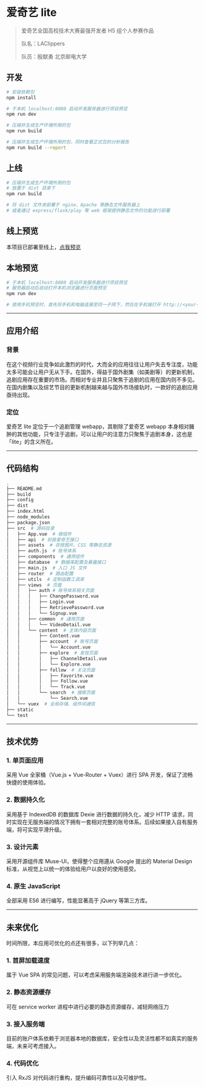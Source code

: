 # 爱奇艺 lite

> 爱奇艺全国高校技术大赛最强开发者 H5 组个人参赛作品
>
> 队名：LAClippers
>
> 队员：殷献勇 北京邮电大学

## 开发

``` bash
# 安装依赖包
npm install

# 于本机 localhost:8080 启动开发服务器进行项目预览
npm run dev

# 压缩并生成生产环境所用的包
npm run build

# 压缩并生成生产环境所用的包，同时查看正式包的分析报告
npm run build --report
```

## 上线

```bash
# 压缩并生成生产环境所用的包
# 放置于 dist 目录下
npm run build

# 将 dist 文件夹部署于 nginx、Apache 等静态文件服务器上
# 或者通过 express/flask/play 等 web 框架提供静态文件的功能进行部署
```

## 线上预览

本项目已部署至线上，[点我预览](http://chriscindy.gitlab.io/iqiyi-competition)

## 本地预览

```bash
# 于本机 localhost:8080 启动开发服务器进行项目预览
# 服务器启动后自动打开本机浏览器进行页面预览
npm run dev

# 使用手机预览时，首先将手机和电脑连接至同一子网下，然后在手机端打开 http://<your-computer-ip>:8080 进行预览
```

-----

## 应用介绍

### 背景

在这个视频行业竞争如此激烈的时代，大而全的应用往往让用户失去专注度，功能太多可能会让用户无从下手。在国外，得益于国外剧集（如美剧等）的更新机制，追剧应用存在重要的市场。而相对专业并且只聚焦于追剧的应用在国内则不多见。在国内剧集以及综艺节目的更新机制越来越与国外市场接轨时，一款好的追剧应用亟待出现。

### 定位

爱奇艺 lite 定位于一个追剧管理 webapp，其剔除了爱奇艺 webapp 本身相对臃肿的其他功能，只专注于追剧，可以让用户的注意力只聚焦于追剧本身，这也是「lite」的含义所在。

-----

## 代码结构

```bash
.
├── README.md    
├── build
├── config
├── dist
├── index.html
├── node_modules
├── package.json 
├── src  # 源码目录
│   ├── App.vue  # 根组件
│   ├── api  # 封装爱奇艺接口
│   ├── assets  # 存放图片、CSS 等静态资源
│   ├── auth.js  # 账号体系
│   ├── components  # 通用组件
│   ├── database  # 数据库配置及暴露接口
│   ├── main.js  # 入口 JS 文件
│   ├── router  # 路由配置
│   ├── utils  # 定制函数工具库
│   ├── views  # 页面
│   │   ├── auth # 账号体系相关页面
│   │   │   ├── ChangePassword.vue
│   │   │   ├── Login.vue
│   │   │   ├── RetrievePassword.vue
│   │   │   └── Signup.vue
│   │   ├── common  # 通用页面
│   │   │   └── VideoDetail.vue
│   │   └── content  # 主体内容页面
│   │       ├── Content.vue
│   │       ├── account  # 账号页面
│   │       │   └── Account.vue
│   │       ├── explore  # 发现页面
│   │       │   ├── ChannelDetail.vue
│   │       │   └── Explore.vue
│   │       ├── follow  # 关注页面
│   │       │   ├── Favorite.vue
│   │       │   ├── Follow.vue
│   │       │   └── Track.vue
│   │       └── search  # 搜索页面
│   │           └── Search.vue
│   └── vuex  # 全局存储、组件间通信
├── static
└── test
```

-----

## 技术优势

### 1. 单页面应用

采用 Vue 全家桶（Vue.js + Vue-Router + Vuex）进行 SPA 开发，保证了流畅快捷的使用体验。

### 2. 数据持久化

采用基于 IndexedDB 的数据库 Dexie 进行数据的持久化，减少 HTTP 请求，同时实现在无服务端的情况下拥有一套相对完整的账号体系。后续如果接入自有服务端，将可实现平滑升级。

### 3. 设计元素

采用开源组件库 Muse-UI，使得整个应用遵从 Google 提出的 Material Design 标准，从视觉上以统一的体验给用户以良好的使用感受。

### 4. 原生 JavaScript

全部采用 ES6 进行编写，性能显著高于 jQuery 等第三方库。

-----

## 未来优化

时间所限，本应用可优化的点还有很多，以下列举几点：

### 1. 首屏加载速度

属于 Vue SPA 的常见问题，可以考虑采用服务端渲染技术进行进一步优化。

### 2. 静态资源缓存

可在 service worker 进程中进行必要的静态资源缓存，减轻网络压力

### 3. 接入服务端

目前的账户体系依赖于浏览器本地的数据库，安全性以及灵活性都不如真实的服务端，未来可考虑接入。

### 4. 代码优化

引入 RxJS 对代码进行重构，提升编码可靠性以及可维护性。